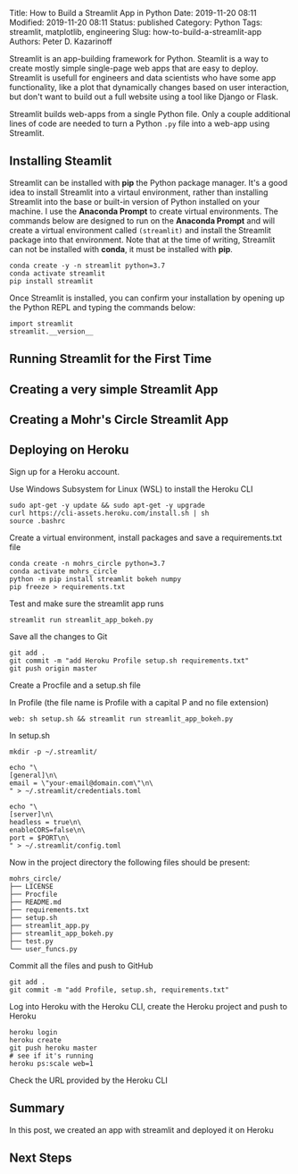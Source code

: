 Title: How to Build a Streamlit App in Python
Date: 2019-11-20 08:11
Modified: 2019-11-20 08:11
Status: published
Category: Python
Tags: streamlit, matplotlib, engineering
Slug: how-to-build-a-streamlit-app
Authors: Peter D. Kazarinoff

Streamlit is an app-building framework for Python. Steamlit is a way to create mostly simple single-page web apps that are easy to deploy. Streamlit is usefull for engineers and data scientists who have some app functionality, like a plot that dynamically changes based on user interaction, but don't want to build out a full website using a tool like Django or Flask.

Streamlit builds web-apps from a single Python file. Only a couple additional lines of code are needed to turn a Python ```.py``` file into a web-app using Streamlit.

## Installing Steamlit

Streamlit can be installed with **pip** the Python package manager. It's a good idea to install Streamlit into a virtaul environment, rather than installing Streamlit into the base or built-in version of Python installed on your machine. I use the **Anaconda Prompt** to create virtual environments. The commands below are designed to run on the **Anaconda Prompt** and will create a virtual environment called ```(streamlit)``` and install the Streamlit package into that environment. Note that at the time of writing, Streamlit can not be installed with **conda**, it must be installed with **pip**. 

```text
conda create -y -n streamlit python=3.7
conda activate streamlit
pip install streamlit
```

Once Streamlit is installed, you can confirm your installation by opening up the Python REPL and typing the commands below:

```text
import streamlit
streamlit.__version__
```

## Running Streamlit for the First Time

## Creating a very simple Streamlit App

## Creating a Mohr's Circle Streamlit App

## Deploying on Heroku

Sign up for a Heroku account. 

Use Windows Subsystem for Linux (WSL) to install the Heroku CLI

```
sudo apt-get -y update && sudo apt-get -y upgrade
curl https://cli-assets.heroku.com/install.sh | sh
source .bashrc
```

Create a virtual environment, install packages and save a requirements.txt file

```
conda create -n mohrs_circle python=3.7
conda activate mohrs_circle
python -m pip install streamlit bokeh numpy
pip freeze > requirements.txt
```

Test and make sure the streamlit app runs

```
streamlit run streamlit_app_bokeh.py
```

Save all the changes to Git

```
git add .
git commit -m "add Heroku Profile setup.sh requirements.txt"
git push origin master
```

Create a Procfile and a setup.sh file

In Profile (the file name is Profile with a capital P and no file extension)

```
web: sh setup.sh && streamlit run streamlit_app_bokeh.py
```

In setup.sh

```
mkdir -p ~/.streamlit/

echo "\
[general]\n\
email = \"your-email@domain.com\"\n\
" > ~/.streamlit/credentials.toml

echo "\
[server]\n\
headless = true\n\
enableCORS=false\n\
port = $PORT\n\
" > ~/.streamlit/config.toml
```

Now in the project directory the following files should be present:

```
mohrs_circle/
├── LICENSE
├── Procfile
├── README.md
├── requirements.txt
├── setup.sh
├── streamlit_app.py
├── streamlit_app_bokeh.py
├── test.py
└── user_funcs.py
```

Commit all the files and push to GitHub

```
git add .
git commit -m "add Profile, setup.sh, requirements.txt"
```


Log into Heroku with the Heroku CLI, create the Heroku project and push to Heroku


```
heroku login
heroku create
git push heroku master
# see if it's running
heroku ps:scale web=1
```

Check the URL provided by the Heroku CLI

## Summary

In this post, we created an app with streamlit and deployed it on Heroku

## Next Steps

